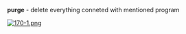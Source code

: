 


  
**purge** - delete everything conneted with mentioned program  
  
[![170-1.png](170-1.png)](image.png)